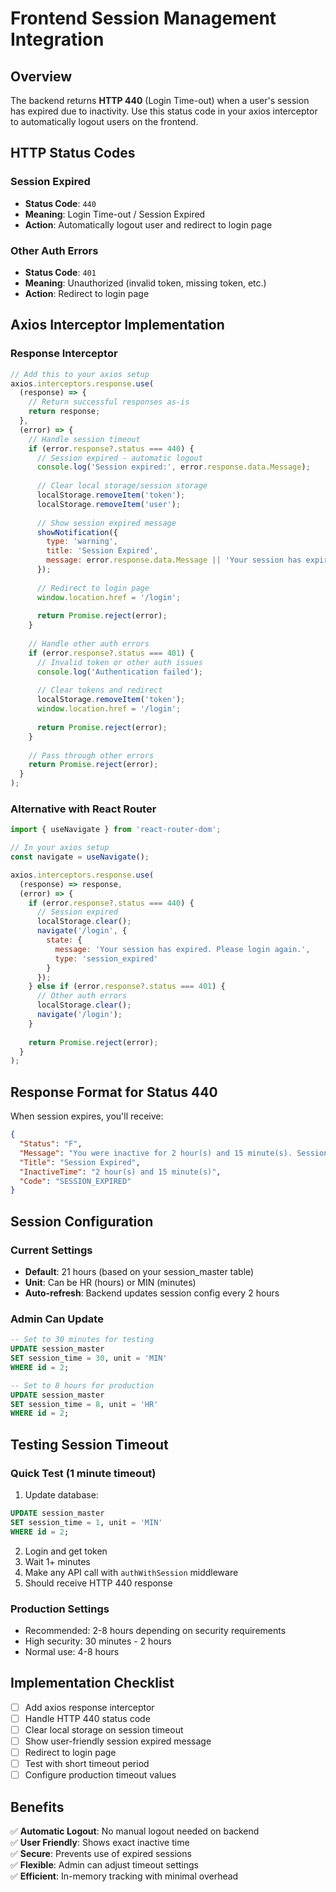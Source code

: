 # Frontend Session Management Integration

## Overview
The backend returns **HTTP 440** (Login Time-out) when a user's session has expired due to inactivity. Use this status code in your axios interceptor to automatically logout users on the frontend.

## HTTP Status Codes

### Session Expired
- **Status Code**: `440`
- **Meaning**: Login Time-out / Session Expired
- **Action**: Automatically logout user and redirect to login page

### Other Auth Errors
- **Status Code**: `401`
- **Meaning**: Unauthorized (invalid token, missing token, etc.)
- **Action**: Redirect to login page

## Axios Interceptor Implementation

### Response Interceptor
```javascript
// Add this to your axios setup
axios.interceptors.response.use(
  (response) => {
    // Return successful responses as-is
    return response;
  },
  (error) => {
    // Handle session timeout
    if (error.response?.status === 440) {
      // Session expired - automatic logout
      console.log('Session expired:', error.response.data.Message);
      
      // Clear local storage/session storage
      localStorage.removeItem('token');
      localStorage.removeItem('user');
      
      // Show session expired message
      showNotification({
        type: 'warning',
        title: 'Session Expired',
        message: error.response.data.Message || 'Your session has expired. Please login again.'
      });
      
      // Redirect to login page
      window.location.href = '/login';
      
      return Promise.reject(error);
    }
    
    // Handle other auth errors
    if (error.response?.status === 401) {
      // Invalid token or other auth issues
      console.log('Authentication failed');
      
      // Clear tokens and redirect
      localStorage.removeItem('token');
      window.location.href = '/login';
      
      return Promise.reject(error);
    }
    
    // Pass through other errors
    return Promise.reject(error);
  }
);
```

### Alternative with React Router
```javascript
import { useNavigate } from 'react-router-dom';

// In your axios setup
const navigate = useNavigate();

axios.interceptors.response.use(
  (response) => response,
  (error) => {
    if (error.response?.status === 440) {
      // Session expired
      localStorage.clear();
      navigate('/login', { 
        state: { 
          message: 'Your session has expired. Please login again.',
          type: 'session_expired'
        }
      });
    } else if (error.response?.status === 401) {
      // Other auth errors
      localStorage.clear();
      navigate('/login');
    }
    
    return Promise.reject(error);
  }
);
```

## Response Format for Status 440

When session expires, you'll receive:

```json
{
  "Status": "F",
  "Message": "You were inactive for 2 hour(s) and 15 minute(s). Session expired. Please login again.",
  "Title": "Session Expired",
  "InactiveTime": "2 hour(s) and 15 minute(s)",
  "Code": "SESSION_EXPIRED"
}
```

## Session Configuration

### Current Settings
- **Default**: 21 hours (based on your session_master table)
- **Unit**: Can be HR (hours) or MIN (minutes)
- **Auto-refresh**: Backend updates session config every 2 hours

### Admin Can Update
```sql
-- Set to 30 minutes for testing
UPDATE session_master 
SET session_time = 30, unit = 'MIN' 
WHERE id = 2;

-- Set to 8 hours for production
UPDATE session_master 
SET session_time = 8, unit = 'HR' 
WHERE id = 2;
```

## Testing Session Timeout

### Quick Test (1 minute timeout)
1. Update database:
```sql
UPDATE session_master 
SET session_time = 1, unit = 'MIN' 
WHERE id = 2;
```

2. Login and get token
3. Wait 1+ minutes  
4. Make any API call with `authWithSession` middleware
5. Should receive HTTP 440 response

### Production Settings
- Recommended: 2-8 hours depending on security requirements
- High security: 30 minutes - 2 hours
- Normal use: 4-8 hours

## Implementation Checklist

- [ ] Add axios response interceptor
- [ ] Handle HTTP 440 status code
- [ ] Clear local storage on session timeout
- [ ] Show user-friendly session expired message
- [ ] Redirect to login page
- [ ] Test with short timeout period
- [ ] Configure production timeout values

## Benefits

✅ **Automatic Logout**: No manual logout needed on backend  
✅ **User Friendly**: Shows exact inactive time  
✅ **Secure**: Prevents use of expired sessions  
✅ **Flexible**: Admin can adjust timeout settings  
✅ **Efficient**: In-memory tracking with minimal overhead
